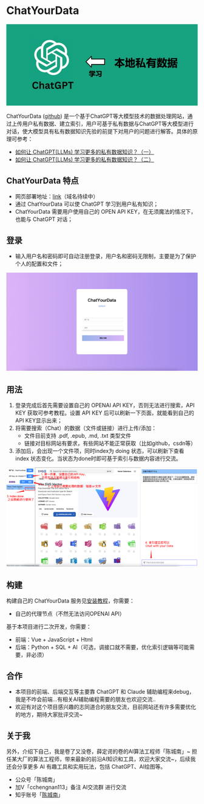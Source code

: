 # ChatYourData

![overview](./overview.jpeg)

ChatYourData ([github](https://github.com/hbchen121/ChatYourData)) 是一个基于ChatGPT等大模型技术的数据处理网站，通过上传用户私有数据、建立索引，用户可基于私有数据与ChatGPT等大模型进行对话，使大模型具有私有数据知识先验的前提下对用户的问题进行解答。具体的原理可参考：
- [如何让 ChatGPT(LLMs) 学习更多的私有数据知识？（一）](https://mp.weixin.qq.com/s/rpQMZmAeFzNFEYMBQgp_Ng)
- [如何让 ChatGPT(LLMs) 学习更多的私有数据知识？（二）](https://mp.weixin.qq.com/s/2iu8x5RlcWTLu9yCR4ChRg)

## ChatYourData 特点

- 网页部署地址：[link](http://101.42.32.28:5173/)（域名待续中）
- 通过 ChatYourData 可以使 ChatGPT 学习到用户私有知识；
- ChatYourData 需要用户使用自己的 OPEN API KEY，在无须魔法的情况下，也能与 ChatGPT 对话；

## 登录
- 输入用户名和密码即可自动注册登录，用户名和密码无限制，主要是为了保护个人的配置和文件；

![login](./login.png)

## 用法
1. 登录完成后首先需要设置自己的 OPENAI API KEY，否则无法进行搜索，API KEY 获取可参考教程。设置 API KEY 后可以刷新一下页面，就能看到自己的 API KEY显示出来；
2. 将需要搜索（Chat）的数据（文件或链接）进行上传/添加：
   - 文件目前支持 .pdf, .epub, .md, .txt 类型文件
   - 链接对目标网站有要求，有些网站不能正常获取（比如github，csdn等）
3. 添加后，会出现一个文件项，同时index为 doing 状态，可以刷新下查看 index 状态变化。当状态为done时即可基于索引与数据内容进行交流。

![preview](./preview.png)

## 构建

构建自己的 ChatYourData 服务见[安装教程](./docs/install.md)，你需要： 
- 自己的代理节点（不然无法访问OPENAI API）

基于本项目进行二次开发，你需要：
- 前端：Vue + JavaScript + Html
- 后端：Python + SQL + AI（可选，调接口就不需要，优化索引逻辑等可能需要，非必须）


## 合作

- 本项目的前端、后端交互等主要靠 ChatGPT 和 Claude 辅助编程来debug，我是不咋会前端...有相关AI辅助编程需要的朋友也欢迎交流..
- 欢迎有对这个项目感兴趣的志同道合的朋友交流，目前网站还有许多需要优化的地方，期待大家批评交流~

## 关于我
另外，介绍下自己，我是卷了又没卷，薛定谔的卷的AI算法工程师「陈城南」~ 
担任某大厂的算法工程师，带来最新的前沿AI知识和工具，欢迎大家交流~，后续我还会分享更多 AI 有趣工具和实用玩法，包括 ChatGPT、AI绘图等。
- 公众号「陈城南」
- 加V「cchengnan113」备注 AI交流群 进行交流
- 知乎账号「[陈城南](https://www.zhihu.com/people/cchengnan113)」